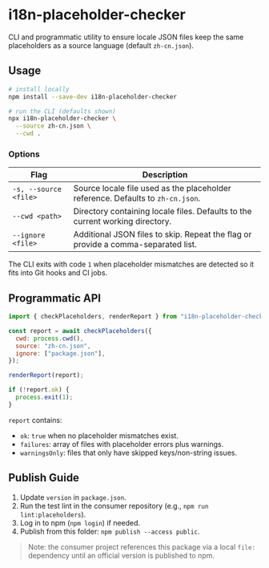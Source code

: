 # i18n-placeholder-checker

CLI and programmatic utility to ensure locale JSON files keep the same placeholders as a source language (default `zh-cn.json`).

## Usage

```bash
# install locally
npm install --save-dev i18n-placeholder-checker

# run the CLI (defaults shown)
npx i18n-placeholder-checker \
  --source zh-cn.json \
  --cwd .
```

### Options

| Flag | Description |
| ---- | ----------- |
| `-s, --source <file>` | Source locale file used as the placeholder reference. Defaults to `zh-cn.json`. |
| `--cwd <path>` | Directory containing locale files. Defaults to the current working directory. |
| `--ignore <file>` | Additional JSON files to skip. Repeat the flag or provide a comma-separated list. |

The CLI exits with code `1` when placeholder mismatches are detected so it fits into Git hooks and CI jobs.

## Programmatic API

```js
import { checkPlaceholders, renderReport } from "i18n-placeholder-checker";

const report = await checkPlaceholders({
  cwd: process.cwd(),
  source: "zh-cn.json",
  ignore: ["package.json"],
});

renderReport(report);

if (!report.ok) {
  process.exit(1);
}
```

`report` contains:

- `ok`: `true` when no placeholder mismatches exist.
- `failures`: array of files with placeholder errors plus warnings.
- `warningsOnly`: files that only have skipped keys/non-string issues.

## Publish Guide

1. Update `version` in `package.json`.
2. Run the test lint in the consumer repository (e.g., `npm run lint:placeholders`).
3. Log in to npm (`npm login`) if needed.
4. Publish from this folder: `npm publish --access public`.

> Note: the consumer project references this package via a local `file:` dependency until an official version is published to npm.
